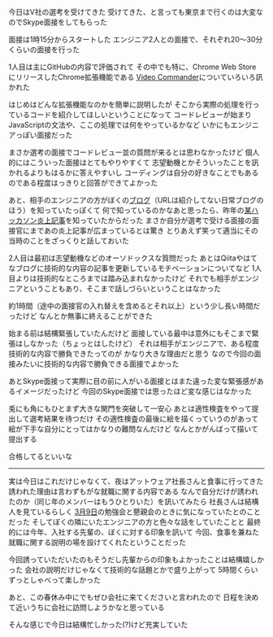 今日はV社の選考を受けてきた
受けてきた、と言っても東京まで行くのは大変なのでSkype面接をしてもらった

面接は1時15分からスタートした
エンジニア2人との面接で、それぞれ20〜30分くらいの面接を行った

1人目は主にGitHubの内容で評価されて
その中でも特に、Chrome Web Store にリリースしたChrome拡張機能である
[Video Commander](https://chrome.google.com/webstore/detail/video-commander/eadjicgcnpgfmklebobjkhlippgepdii)についていろいろ訊かれた

はじめはどんな拡張機能なのかを簡単に説明したが
そこから実際の処理を行っているコードを紹介してほしいということになって
コードレビューが始まりJavaScriptの文法や、ここの処理では何をやっているかなど
いかにもエンジニアっぽい面接だった

まさか選考の面接でコードレビュー並の質問が来るとは思わなかったけど
個人的にはこういった面接はとてもやりやすくて
志望動機とかそういったことを訊かれるよりもはるかに答えやすいし
コーディングは自分の好きなことでもあるのである程度はっきりと回答ができてよかった

あと、相手のエンジニアの方がぼくの[ブログ](https://noraworld.blog)（URLは紹介してない日常ブログのほう）を知っていたっぽくて
何で知っているのかなあと思ったら、昨年の[某ハッカソン炎上記事](https://noraworld.blog/cyber-hackathon-trolling-2016/)を知っていたからだった
まさか自分が選考で受ける面接の面接官にまであの炎上記事が広まっているとは驚き
とりあえず笑って適当にその当時のことをざっくりと話しておいた

2人目は最初は志望動機などのオーソドックスな質問だった
あとはQiitaやはてなブログに技術的な内容の記事を更新しているモチベーションについてなど
1人目よりは技術的なところまでは踏み込まれなかったけど
それでも相手がエンジニアということもあり、そこまで話しづらいということはなかった

約1時間（途中の面接官の入れ替えを含めるとそれ以上）という少し長い時間だったけど
なんとか無事に終えることができた

始まる前は結構緊張していたんだけど
面接している最中は意外にもそこまで緊張はしなかった（ちょっとはしたけど）
それは相手がエンジニアで、ある程度技術的な内容で勝負できたってのが
かなり大きな理由だと思う
なので今回の面接みたいに技術的な内容で勝負できる面接でよかった

あとSkype面接って実際に目の前に人がいる面接とはまた違った変な緊張感があるイメージだったけど
今回のSkype面接では思ったほど変な感じはなかった

兎にも角にもひとまず大きな関門を突破して一安心
あとは適性検査をやって提出して選考結果を待つだけ
その適性検査の最後に絵を描くっていうのがあって
絵が下手な自分にとってはかなりの難問なんだけど
なんとかがんばって描いて提出する

合格してるといいな

***

実は今日はこれだけじゃなくて、夜はアットウェア社長さんと食事に行ってきた
誘われた理由は言わずもがな就職に関する内容である
なんで自分だけが誘われたのか（同じ年のメンバーはもうひとりいた）を訊いてみたら
社長さんは結構人を見ているらしく
[3月9日](/2017/03/09)の勉強会と懇親会のときに気になっていたとのことだった
そしてぼくの隣にいたエンジニアの方と色々な話をしていたことと
最終的には今年、入社する先輩の、ぼくに対する印象を訊いて
今回、食事を兼ねた就職に関する説明の場を設けてくれたということだった

今回誘っていただいたのもそうだし先輩からの印象もよかったことは結構嬉しかった
会社の説明だけじゃなくて技術的な話題とかで盛り上がって
5時間くらいずっとしゃべって楽しかった

あと、この春休み中にでもぜひ会社に来てくださいと言われたので
日程を決めて近いうちに会社に訪問しようかなと思っている

そんな感じで今日は結構忙しかった(?)けど充実していた
